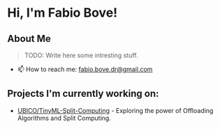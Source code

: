 # Hi, I'm Fabio Bove!

## About Me
> TODO: Write here some intresting stuff.
- 📫 How to reach me: [fabio.bove.dr@gmail.com](mailto:fabio.bove.dr@gmail.com)

## Projects I'm currently working on:
- [UBICO/TinyML-Split-Computing](https://github.com/UBICO/TinyML-Split-Computing/tree/refactor/microservice-release) - Exploring the power of Offloading Algorithms and Split Computing.
<!--- [Another Repository](https://github.com/another-username/another-repository) - A brief description of the repository.-->
